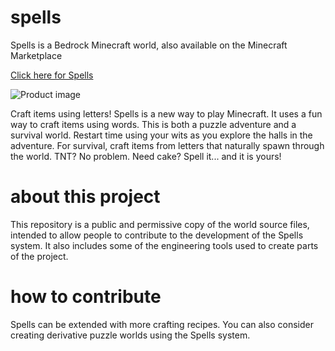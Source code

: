 # spells

Spells is a Bedrock Minecraft world, also available on the Minecraft Marketplace

[Click here for Spells](https://www.minecraft.net/en-us/marketplace/pdp?id=241de201-7c61-4803-8a25-3d73f1553682)

![Product image](https://xforgeassets002.xboxlive.com/pf-title-b63a0803d3653643-20ca2/9187f829-2aab-4a34-9ec7-e8b23eb1616d/TWF_Spells_Thumbnail.jpg)

Craft items using letters! Spells is a new way to play Minecraft. It uses a fun way to craft items using words. This is both a puzzle adventure and a survival world. Restart time using your wits as you explore the halls in the adventure. For survival, craft items from letters that naturally spawn through the world. TNT? No problem. Need cake? Spell it... and it is yours!

# about this project

This repository is a public and permissive copy of the world source files, intended to allow people to contribute to the development of the Spells system. It also includes some of the engineering tools used to create parts of the project.

# how to contribute

Spells can be extended with more crafting recipes. You can also consider creating derivative puzzle worlds using the Spells system.
